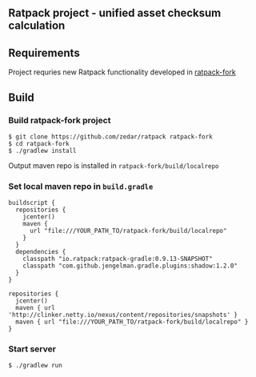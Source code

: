 Ratpack project - unified asset checksum calculation
-----------------------------

## Requirements

Project requries new Ratpack functionality developed in [ratpack-fork](https://github.com/zedar/ratpack)

## Build

### Build ratpack-fork project

    $ git clone https://github.com/zedar/ratpack ratpack-fork
    $ cd ratpack-fork
    $ ./gradlew install

Output maven repo is installed in ```ratpack-fork/build/localrepo```

### Set local maven repo in ```build.gradle```

    buildscript {
      repositories {
        jcenter()
        maven {
          url "file:///YOUR_PATH_TO/ratpack-fork/build/localrepo"
        }
      }
      dependencies {
        classpath "io.ratpack:ratpack-gradle:0.9.13-SNAPSHOT"
        classpath "com.github.jengelman.gradle.plugins:shadow:1.2.0"
      }
    }

    repositories {
      jcenter()
      maven { url 'http://clinker.netty.io/nexus/content/repositories/snapshots' }
      maven { url "file:///YOUR_PATH_TO/ratpack-fork/build/localrepo" }
    }
    
### Start server

    $ ./gradlew run


